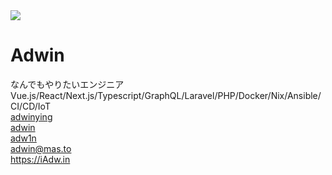 <div class="flex gap-6 items-center mt-10">
  <img src="https://avatars.githubusercontent.com/adwinying" class="max-w-[10rem] rounded-full">

  <div>
    <h1 class="!mb-1">Adwin</h1>
    <div class="mb-4 text-neutral-500">なんでもやりたいエンジニア</div>
    <div>Vue.js/React/Next.js/Typescript/GraphQL/Laravel/PHP/Docker/Nix/Ansible/CI/CD/IoT</div>
  </div>
</div>


<div class="w-min grid grid-cols-[1.5rem_1fr] items-center gap-x-2 gap-y-3 mt-14 text-neutral-900 dark:text-neutral-50">
   <mdi-github />
   <div><a href="https://github.com/adwinying">adwinying</a></div>
   <simple-icons-qiita />
   <div><a href="https://qiita.com/adwin">adwin</a></div>
   <mdi-twitter />
   <div><a href="https://twitter.com/adw1n">adw1n</a></div>
   <mdi-mastodon />
   <div><a href="https://mas.to/@adwin">adwin@mas.to</a></div>
   <mdi-blog />
   <div><a href="https://iadw.in/blog">https://iAdw.in</a></div>
</div>
